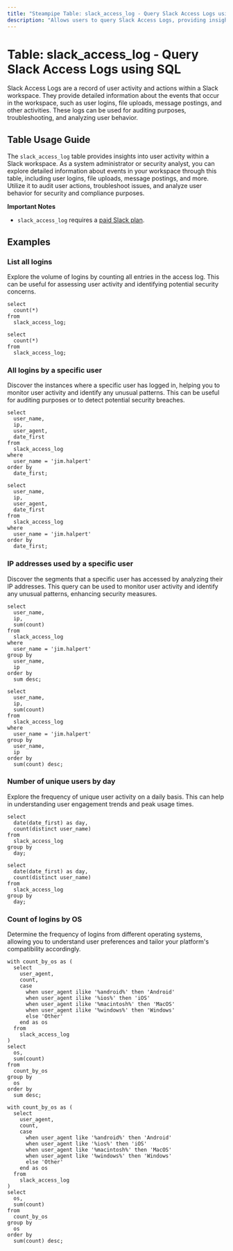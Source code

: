 ```yaml
---
title: "Steampipe Table: slack_access_log - Query Slack Access Logs using SQL"
description: "Allows users to query Slack Access Logs, providing insights into user activity and actions within the workspace."
---
```


# Table: slack_access_log - Query Slack Access Logs using SQL

Slack Access Logs are a record of user activity and actions within a Slack workspace. They provide detailed information about the events that occur in the workspace, such as user logins, file uploads, message postings, and other activities. These logs can be used for auditing purposes, troubleshooting, and analyzing user behavior.

## Table Usage Guide

The `slack_access_log` table provides insights into user activity within a Slack workspace. As a system administrator or security analyst, you can explore detailed information about events in your workspace through this table, including user logins, file uploads, message postings, and more. Utilize it to audit user actions, troubleshoot issues, and analyze user behavior for security and compliance purposes.

**Important Notes**
- `slack_access_log` requires a [paid Slack plan](https://slack.com/help/articles/360002084807-View-Access-Logs-for-your-workspace).

## Examples

### List all logins
Explore the volume of logins by counting all entries in the access log. This can be useful for assessing user activity and identifying potential security concerns.

```sql+postgres
select
  count(*)
from
  slack_access_log;
```

```sql+sqlite
select
  count(*)
from
  slack_access_log;
```

### All logins by a specific user
Discover the instances where a specific user has logged in, helping you to monitor user activity and identify any unusual patterns. This can be useful for auditing purposes or to detect potential security breaches.

```sql+postgres
select
  user_name,
  ip,
  user_agent,
  date_first
from
  slack_access_log
where
  user_name = 'jim.halpert'
order by
  date_first;
```

```sql+sqlite
select
  user_name,
  ip,
  user_agent,
  date_first
from
  slack_access_log
where
  user_name = 'jim.halpert'
order by
  date_first;
```

### IP addresses used by a specific user
Discover the segments that a specific user has accessed by analyzing their IP addresses. This query can be used to monitor user activity and identify any unusual patterns, enhancing security measures.

```sql+postgres
select
  user_name,
  ip,
  sum(count)
from
  slack_access_log
where
  user_name = 'jim.halpert'
group by
  user_name,
  ip
order by
  sum desc;
```

```sql+sqlite
select
  user_name,
  ip,
  sum(count)
from
  slack_access_log
where
  user_name = 'jim.halpert'
group by
  user_name,
  ip
order by
  sum(count) desc;
```

### Number of unique users by day
Explore the frequency of unique user activity on a daily basis. This can help in understanding user engagement trends and peak usage times.

```sql+postgres
select
  date(date_first) as day,
  count(distinct user_name)
from
  slack_access_log
group by
  day;
```

```sql+sqlite
select
  date(date_first) as day,
  count(distinct user_name)
from
  slack_access_log
group by
  day;
```

### Count of logins by OS
Determine the frequency of logins from different operating systems, allowing you to understand user preferences and tailor your platform's compatibility accordingly.

```sql+postgres
with count_by_os as (
  select
    user_agent,
    count,
    case
      when user_agent ilike '%android%' then 'Android'
      when user_agent ilike '%ios%' then 'iOS'
      when user_agent ilike '%macintosh%' then 'MacOS'
      when user_agent ilike '%windows%' then 'Windows'
      else 'Other'
    end as os
  from
    slack_access_log
)
select
  os,
  sum(count)
from
  count_by_os
group by
  os
order by
  sum desc;
```

```sql+sqlite
with count_by_os as (
  select
    user_agent,
    count,
    case
      when user_agent like '%android%' then 'Android'
      when user_agent like '%ios%' then 'iOS'
      when user_agent like '%macintosh%' then 'MacOS'
      when user_agent like '%windows%' then 'Windows'
      else 'Other'
    end as os
  from
    slack_access_log
)
select
  os,
  sum(count)
from
  count_by_os
group by
  os
order by
  sum(count) desc;
```